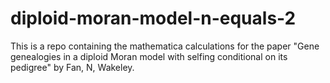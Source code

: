 # diploid-moran-model-n-equals-2
This is a repo containing the mathematica calculations for the paper "Gene genealogies in a diploid Moran model with selfing conditional on its pedigree" by Fan, N, Wakeley.
